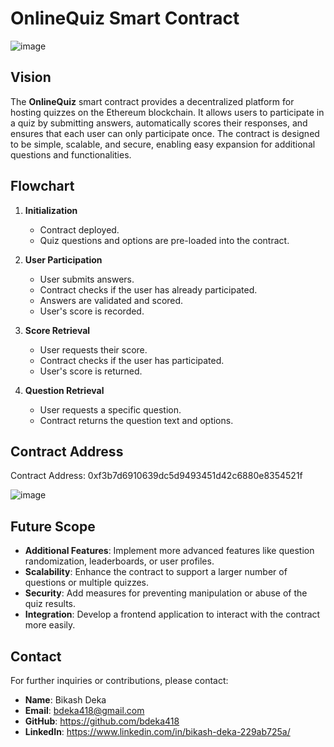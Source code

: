 
# OnlineQuiz Smart Contract

![image](https://github.com/user-attachments/assets/65680f79-4442-4988-a593-ff19b506b8a6)


## Vision
The **OnlineQuiz** smart contract provides a decentralized platform for hosting quizzes on the Ethereum blockchain. It allows users to participate in a quiz by submitting answers, automatically scores their responses, and ensures that each user can only participate once. The contract is designed to be simple, scalable, and secure, enabling easy expansion for additional questions and functionalities.

## Flowchart

1. **Initialization**
   - Contract deployed.
   - Quiz questions and options are pre-loaded into the contract.

2. **User Participation**
   - User submits answers.
   - Contract checks if the user has already participated.
   - Answers are validated and scored.
   - User's score is recorded.

3. **Score Retrieval**
   - User requests their score.
   - Contract checks if the user has participated.
   - User's score is returned.

4. **Question Retrieval**
   - User requests a specific question.
   - Contract returns the question text and options.

## Contract Address

Contract Address: 0xf3b7d6910639dc5d9493451d42c6880e8354521f

![image](https://github.com/user-attachments/assets/f7715179-ae1b-42c9-b6c3-a5d415fa12e5)


## Future Scope
- **Additional Features**: Implement more advanced features like question randomization, leaderboards, or user profiles.
- **Scalability**: Enhance the contract to support a larger number of questions or multiple quizzes.
- **Security**: Add measures for preventing manipulation or abuse of the quiz results.
- **Integration**: Develop a frontend application to interact with the contract more easily.

## Contact
For further inquiries or contributions, please contact:

- **Name**: Bikash Deka
- **Email**: bdeka418@gmail.com
- **GitHub**: https://github.com/bdeka418
- **LinkedIn**: https://www.linkedin.com/in/bikash-deka-229ab725a/
